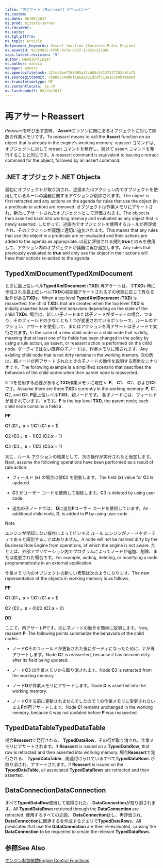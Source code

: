 ```yaml
---
title: "再アサート |Microsoft ドキュメント"
ms.custom: 
ms.date: 06/08/2017
ms.prod: biztalk-server
ms.reviewer: 
ms.suite: 
ms.tgt_pltfrm: 
ms.topic: article
helpviewer_keywords: Assert function [Business Rules Engine]
ms.assetid: 9cd640a2-bfeb-4c7a-b737-1c92cc122a9c
caps.latest.revision: "9"
author: MandiOhlinger
ms.author: mandia
manager: anneta
ms.openlocfilehash: 22fcc8be7760d85a12cb05c53137177703c0fa73
ms.sourcegitcommit: cb908c540d8f1a692d01dc8f313e16cb4b4e696d
ms.translationtype: MT
ms.contentlocale: ja-JP
ms.lasthandoff: 09/20/2017
---
```

# <a name="reassert"></a><span data-ttu-id="dfe1b-102">再アサート</span><span class="sxs-lookup"><span data-stu-id="dfe1b-102">Reassert</span></span>
<span data-ttu-id="dfe1b-103">*Reassert*を呼び出す意味、 **Assert**エンジンに既にあるオブジェクトに対して関数の作業メモリです。</span><span class="sxs-lookup"><span data-stu-id="dfe1b-103">To *reassert* means to call the **Assert** function on an object that is already in the engine's working memory.</span></span> <span data-ttu-id="dfe1b-104">reassert コマンドは、オブジェクトに対して retract コマンドを発行し、続けて assert コマンドを発行することと同じです。</span><span class="sxs-lookup"><span data-stu-id="dfe1b-104">A reassert command is equivalent to issuing a retract command for the object, followed by an assert command.</span></span>  
  
## <a name="net-objects"></a><span data-ttu-id="dfe1b-105">.NET オブジェクト</span><span class="sxs-lookup"><span data-stu-id="dfe1b-105">.NET Objects</span></span>  
 <span data-ttu-id="dfe1b-106">最初にオブジェクトが取り消され、述語またはアクション内でオブジェクトを使用しているルールの議題に関するアクションが削除されます。</span><span class="sxs-lookup"><span data-stu-id="dfe1b-106">The object is first retracted and any actions on the agenda for rules that use the object (in a predicate or action) are removed.</span></span> <span data-ttu-id="dfe1b-107">オブジェクトは作業メモリにアサートされ、新たにアサートされたオブジェクトとして評価されます。</span><span class="sxs-lookup"><span data-stu-id="dfe1b-107">The object is then asserted back into working memory and evaluated as any object that is newly asserted.</span></span> <span data-ttu-id="dfe1b-108">したがって、述語内でオブジェクトを使用するルールが再評価され、そのアクションが議題に適切に追加されます。</span><span class="sxs-lookup"><span data-stu-id="dfe1b-108">This means that any rules that use the object in a predicate are re-evaluated and their actions are added to the agenda as appropriate.</span></span> <span data-ttu-id="dfe1b-109">以前に評価される規則**true**とのみを使用して、アクション内のオブジェクトが議題に再び追加します。</span><span class="sxs-lookup"><span data-stu-id="dfe1b-109">Any rules that previously evaluated to **true** and only use the object in their actions will have their actions re-added to the agenda.</span></span>  
  
## <a name="typedxmldocument"></a><span data-ttu-id="dfe1b-110">TypedXmlDocument</span><span class="sxs-lookup"><span data-stu-id="dfe1b-110">TypedXmlDocument</span></span>  
 <span data-ttu-id="dfe1b-111">ときに最上位レベル**TypedXmlDocument** (**TXD**) 再アサートは、子**TXD**s 時に作成される最上位レベル**TXD**の初期値アサートされる子の状態に応じて異なる動作がある**TXD**s。</span><span class="sxs-lookup"><span data-stu-id="dfe1b-111">When a top level **TypedXmlDocument** (**TXD**) is reasserted, the child **TXD**s that are created when the top level **TXD** is initially asserted have different behaviors depending on the state of the child **TXD**s.</span></span> <span data-ttu-id="dfe1b-112">場合は、新しい子ノードまたは子ノードがダーティの場合、つまり、そのフィールドの少なくとも 1 つが変更されているポリシーで、ルールのアクション、アサートを使用して、またはアクションを再アサートは子ノードで実行されます。</span><span class="sxs-lookup"><span data-stu-id="dfe1b-112">In the case of a new child node or a child node that is dirty, meaning that at least one of its fields has been changed in the policy by using a rule action, an assert, or reassert action is performed on the child node.</span></span> <span data-ttu-id="dfe1b-113">ダーティではない既存の子ノードは、作業メモリに残されます。</span><span class="sxs-lookup"><span data-stu-id="dfe1b-113">Any existing child node that is not dirty remains in the working memory.</span></span> <span data-ttu-id="dfe1b-114">次の例は、親ノードが再アサートされたときの子ノードの動作を説明する簡単なシナリオです。</span><span class="sxs-lookup"><span data-stu-id="dfe1b-114">The following example is a simplified scenario that describes the behaviors of the child nodes when their parent node is reasserted.</span></span>  
  
 <span data-ttu-id="dfe1b-115">3 つを使用する必要があると**TXD**作業メモリに現在 s: **P**、 **C**1、 **C**2、および**C**3 です。</span><span class="sxs-lookup"><span data-stu-id="dfe1b-115">Assume there are three **TXD**s currently in the working memory: **P**, **C**1, **C**2, and **C**3.</span></span> <span data-ttu-id="dfe1b-116">**P**最上位レベル**TXD**、親ノードです。 各子ノードには、フィールドが含まれています。 **x**です。</span><span class="sxs-lookup"><span data-stu-id="dfe1b-116">**P** is the top level **TXD**, the parent node; each child node contains a field **x**.</span></span>  
  
 <span data-ttu-id="dfe1b-117">**P**</span><span class="sxs-lookup"><span data-stu-id="dfe1b-117">**P**</span></span>  
  
 <span data-ttu-id="dfe1b-118">**C**1 (**C**1 **。x** = 1)</span><span class="sxs-lookup"><span data-stu-id="dfe1b-118">**C**1 (**C**1.**x** = 1)</span></span>  
  
 <span data-ttu-id="dfe1b-119">**C**2 (**C**2 **。x** = 1)</span><span class="sxs-lookup"><span data-stu-id="dfe1b-119">**C**2 (**C**2.**x** = 1)</span></span>  
  
 <span data-ttu-id="dfe1b-120">**C**3 (**C**3 **。x** = 1)</span><span class="sxs-lookup"><span data-stu-id="dfe1b-120">**C**3 (**C**3.**x** = 1)</span></span>  
  
 <span data-ttu-id="dfe1b-121">次に、ルール アクションの結果として、次の操作が実行されたと仮定します。</span><span class="sxs-lookup"><span data-stu-id="dfe1b-121">Next, assume the following operations have been performed as a result of rule action:</span></span>  
  
-   <span data-ttu-id="dfe1b-122">フィールド (**x**) の場合は値**C**2 を更新します。</span><span class="sxs-lookup"><span data-stu-id="dfe1b-122">The field (**x**) value for **C**2 is updated.</span></span>  
  
-   <span data-ttu-id="dfe1b-123">**C**3 がユーザー コードを使用して削除します。</span><span class="sxs-lookup"><span data-stu-id="dfe1b-123">**C**3 is deleted by using user code.</span></span>  
  
-   <span data-ttu-id="dfe1b-124">追加の子ノードでは、 **D**に追加**P**ユーザー コードを使用しています。</span><span class="sxs-lookup"><span data-stu-id="dfe1b-124">An additional child node, **D**, is added to **P** by using user code.</span></span>  
  
> [!NOTE]
>  <span data-ttu-id="dfe1b-125">エンジンが関知しない操作によってビジネス ルール エンジンがノードをダーティであると識別することはありません。</span><span class="sxs-lookup"><span data-stu-id="dfe1b-125">A node will not be marked dirty by the Business Rule Engine from operations, of which the engine is not aware.</span></span> <span data-ttu-id="dfe1b-126">たとえば、外部アプリケーション内でプログラムによってノードが追加、削除、または変更された場合です。</span><span class="sxs-lookup"><span data-stu-id="dfe1b-126">For example, adding, deleting, or modifying a node programmatically in an external application.</span></span>  
  
 <span data-ttu-id="dfe1b-127">作業メモリ内のオブジェクトの新しい表現は次のようになります。</span><span class="sxs-lookup"><span data-stu-id="dfe1b-127">The new representation of the objects in working memory is as follows.</span></span>  
  
 <span data-ttu-id="dfe1b-128">**P**</span><span class="sxs-lookup"><span data-stu-id="dfe1b-128">**P**</span></span>  
  
 <span data-ttu-id="dfe1b-129">**C**1 (**C**1 **。x** = 1)</span><span class="sxs-lookup"><span data-stu-id="dfe1b-129">**C**1 (**C**1.**x** = 1)</span></span>  
  
 <span data-ttu-id="dfe1b-130">**C**2 (**C**2 **。x** = *0*)</span><span class="sxs-lookup"><span data-stu-id="dfe1b-130">**C**2 (**C**2.**x** = *0*)</span></span>  
  
 <span data-ttu-id="dfe1b-131">**D**</span><span class="sxs-lookup"><span data-stu-id="dfe1b-131">**D**</span></span>  
  
 <span data-ttu-id="dfe1b-132">ここで、再アサート**P**です。次に子ノードの動作を簡単に説明します。</span><span class="sxs-lookup"><span data-stu-id="dfe1b-132">Now, reassert **P**. The following points summarize the behaviors of the child nodes:</span></span>  
  
-   <span data-ttu-id="dfe1b-133">ノード**C**そのフィールドが更新された後にダーティになったために、2 が再アサートします。</span><span class="sxs-lookup"><span data-stu-id="dfe1b-133">Node **C**2 is reasserted, because it has become dirty after its field being updated.</span></span>  
  
-   <span data-ttu-id="dfe1b-134">ノード**C**3 は作業メモリから取り消されます。</span><span class="sxs-lookup"><span data-stu-id="dfe1b-134">Node **C**3 is retracted from the working memory.</span></span>  
  
-   <span data-ttu-id="dfe1b-135">ノード**D**が作業メモリにアサートします。</span><span class="sxs-lookup"><span data-stu-id="dfe1b-135">Node **D** is asserted into the working memory.</span></span>  
  
-   <span data-ttu-id="dfe1b-136">ノード**C**する前に更新されませんでしたので 1 の作業メモリに変更されないまま**P**が再アサートします。</span><span class="sxs-lookup"><span data-stu-id="dfe1b-136">Node **C**1 remains unchanged in the working memory, because it was not updated before **P** was reasserted.</span></span>  
  
## <a name="typeddatatable"></a><span data-ttu-id="dfe1b-137">TypedDataTable</span><span class="sxs-lookup"><span data-stu-id="dfe1b-137">TypedDataTable</span></span>  
 <span data-ttu-id="dfe1b-138">場合**Reassert**で発行される、 **TypedDataRow**、その行が取り消され、作業メモリにアサートされます。</span><span class="sxs-lookup"><span data-stu-id="dfe1b-138">If **Reassert** is issued on a **TypedDataRow**, that row is retracted and then asserted into working memory.</span></span> <span data-ttu-id="dfe1b-139">場合**Reassert**で発行される、 **TypedDataTable**、関連付けられているすべて**TypedDataRow**s が取り消され、アサートされます。</span><span class="sxs-lookup"><span data-stu-id="dfe1b-139">If **Reassert** is issued on the **TypedDataTable**, all associated **TypedDataRow**s are retracted and then asserted.</span></span>  
  
## <a name="dataconnection"></a><span data-ttu-id="dfe1b-140">DataConnection</span><span class="sxs-lookup"><span data-stu-id="dfe1b-140">DataConnection</span></span>  
 <span data-ttu-id="dfe1b-141">すべて**TypedDataRow**使用して取得された、 **DataConnection**が取り消されます。</span><span class="sxs-lookup"><span data-stu-id="dfe1b-141">All **TypedDataRow**s retrieved through the **DataConnection** are retracted.</span></span> <span data-ttu-id="dfe1b-142">使用するすべての述語、 **DataConnection**はし、再評価され、 **DataConnection**に関連するを作成するクエリで**TypedDataRow**s。</span><span class="sxs-lookup"><span data-stu-id="dfe1b-142">All predicates that use the **DataConnection** are then re-evaluated, causing the **DataConnection** to be requeried to create the relevant **TypedDataRow**s.</span></span>  
  
## <a name="see-also"></a><span data-ttu-id="dfe1b-143">参照</span><span class="sxs-lookup"><span data-stu-id="dfe1b-143">See Also</span></span>  
 [<span data-ttu-id="dfe1b-144">エンジン制御関数</span><span class="sxs-lookup"><span data-stu-id="dfe1b-144">Engine Control Functions</span></span>](../core/engine-control-functions.md)